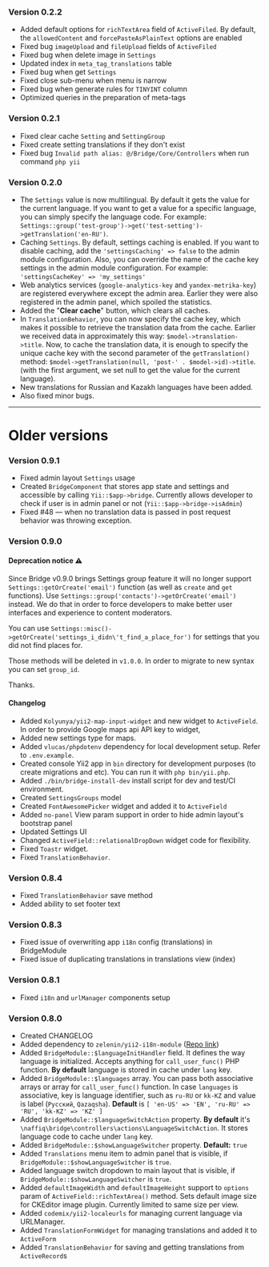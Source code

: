 ### Version 0.2.2

- Added default options for `richTextArea` field of `ActiveFiled`. By default, the `allowedContent` and `forcePasteAsPlainText` options are enabled
- Fixed bug `imageUpload` and `fileUpload` fields of `ActiveFiled`
- Fixed bug when delete image in `Settings`
- Updated index in `meta_tag_translations` table
- Fixed bug when get `Settings`
- Fixed close sub-menu when menu is narrow
- Fixed bug when generate rules for `TINYINT` column
- Optimized queries in the preparation of meta-tags

### Version 0.2.1

- Fixed clear cache `Setting` and `SettingGroup`
- Fixed create setting translations if they don't exist
- Fixed bug `Invalid path alias: @/Bridge/Core/Controllers` when run command `php yii`

### Version 0.2.0

- The `Settings` value is now multilingual. By default it gets the value for the current language.
If you want to get a value for a specific language, you can simply specify the language code.
For example: `Settings::group('test-group')->get('test-setting')->getTranslation('en-RU')`.
- Caching  `Settings`. By default, settings caching is enabled. If you want to disable caching, add the `'settingsCaching' => false` to the admin module configuration.
Also, you can override the name of the cache key settings in the admin module configuration.
For example: `'settingsCacheKey' => 'my_settings'`
- Web analytics services (`google-analytics-key` and `yandex-metrika-key`) are registered everywhere except the admin area. Earlier they were also registered in the admin panel, which spoiled the statistics.
- Added the "**Clear cache**" button, which clears all caches.
- In `TranslationBehavior`, you can now specify the cache key, which makes it possible to retrieve the translation data from the cache.
Earlier we received data in approximately this way: `$model->translation->title`.
Now, to cache the translation data, it is enough to specify the unique cache key with the second parameter of the `getTranslation()` method: `$model->getTranslation(null, 'post-' . $model->id)->title`. (with the first argument, we set null to get the value for the current language).
- New translations for Russian and Kazakh languages have been added.
- Also fixed minor bugs.
----------------------

# Older versions

### Version 0.9.1

- Fixed admin layout `Settings` usage
- Created `BridgeComponent` that stores app state and settings and accessible by calling `Yii::$app->bridge`. 
Currently allows developer to check if user is in admin panel or not (`Yii::$app->bridge->isAdmin`)
- Fixed #48 — when no translation data is passed in post request behavior was throwing exception.

### Version 0.9.0

#### Deprecation notice ⚠️

Since Bridge v0.9.0 brings Settings group feature it will no longer support
`Settings::getOrCreate('email')` function (as well as `create` and `get` functions). Use `Settings::group('contacts')->getOrCreate('email')` instead.
We do that in order to force developers to make better user interfaces and experience to content moderators.

You can use `Settings::misc()->getOrCreate('settings_i_didn\'t_find_a_place_for')` for
settings that you did not find places for.

Those methods will be deleted in `v1.0.0`. In order to migrate to new syntax you can set
`group_id`.

Thanks.

#### Changelog

- Added `Kolyunya/yii2-map-input-widget` and new widget to `ActiveField`. 
In order to provide Google maps api API key to widget,  
- Added new settings type for maps.
- Added `vlucas/phpdotenv` dependency for local development setup. Refer to `.env.example`.
- Created console Yii2 app in `bin` directory for development purposes (to create migrations and etc). 
You can run it with `php bin/yii.php`.
- Added `./bin/bridge-install-dev` install script for dev and test/CI environment.
- Created `SettingsGroups` model
- Created `FontAwesomePicker` widget and added it to `ActiveField`
- Added `no-panel` View param support in order to hide admin layout's bootstrap panel
- Updated Settings UI
- Changed `ActiveField::relationalDropDown` widget code for flexibility.
- Fixed `Toastr` widget.
- Fixed `TranslationBehavior`.

### Version 0.8.4

- Fixed `TranslationBehavior` save method
- Added ability to set footer text

### Version 0.8.3

- Fixed issue of overwriting app `i18n` config (translations) in BridgeModule
- Fixed issue of duplicating translations in translations view (index)   

### Version 0.8.1

- Fixed `i18n` and `urlManager` components setup

### Version 0.8.0

- Created CHANGELOG
- Added dependency to `zelenin/yii2-i18n-module` ([Repo link](https://github.com/zelenin/yii2-i18n-module))
- Added `BridgeModule::$languageInitHandler` field. It defines the way language is initialized. 
Accepts anything for `call_user_func()` PHP function.
**By default** language is stored in cache under `lang` key.
- Added `BridgeModule::$languages` array. You can pass both associative arrays or array for `call_user_func()` function.
In case `languages` is associative, key is language identifier, such as `ru-RU` or `kk-KZ` and value is label (`Русский`, `Qazaqsha`).
**Default** is ` [ 'en-US' => 'EN', 'ru-RU' => 'RU', 'kk-KZ' => 'KZ' ] `
- Added `BridgeModule::$languageSwitchAction` property. **By default** it's `\naffiq\bridge\controllers\actions\LanguageSwitchAction`.
It stores language code to cache under `lang` key.
- Added `BridgeModule::$showLanguageSwitcher` property. **Default:** `true`
- Added `Translations` menu item to admin panel that is visible, if `BridgeModule::$showLanguageSwitcher` is `true`. 
- Added language switch dropdown to main layout that is visible, if `BridgeModule::$showLanguageSwitcher` is `true`.
- Added `defaultImageWidth` and `defaultImageHeight` support to `options` param of `ActiveField::richTextArea()` method. 
Sets default image size for CKEditor image plugin. Currently limited to same size per view.
- Added `codemix/yii2-localeurls` for managing current language via URLManager.
- Added `TranslationFormWidget` for managing translations and added it to `ActiveForm`
- Added `TranslationBehavior` for saving and getting translations from `ActiveRecord`s
